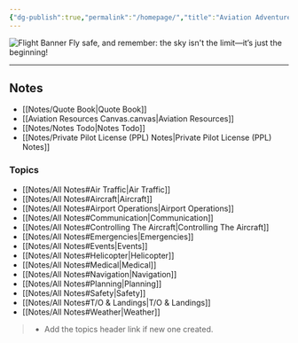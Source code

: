 ```yaml
---
{"dg-publish":true,"permalink":"/homepage/","title":"Aviation Adventures","tags":["gardenEntry"]}
---
```


![Flight Banner](https://cdn.tinkernerd.dev/banners/FlightBanner.png)
Fly safe, and remember: the sky isn't the limit—it’s just the beginning!
___
## Notes
- [[Notes/Quote Book\|Quote Book]]
- [[Aviation Resources Canvas.canvas|Aviation Resources]]
- [[Notes/Notes Todo\|Notes Todo]]
- [[Notes/Private Pilot License (PPL) Notes\|Private Pilot License (PPL) Notes]]
### Topics
- [[Notes/All Notes#Air Traffic\|Air Traffic]]
- [[Notes/All Notes#Aircraft\|Aircraft]]
- [[Notes/All Notes#Airport Operations\|Airport Operations]]
- [[Notes/All Notes#Communication\|Communication]]
- [[Notes/All Notes#Controlling The Aircraft\|Controlling The Aircraft]]
- [[Notes/All Notes#Emergencies\|Emergencies]]
- [[Notes/All Notes#Events\|Events]]
- [[Notes/All Notes#Helicopter\|Helicopter]]
- [[Notes/All Notes#Medical\|Medical]]
- [[Notes/All Notes#Navigation\|Navigation]]
- [[Notes/All Notes#Planning\|Planning]]
- [[Notes/All Notes#Safety\|Safety]]
- [[Notes/All Notes#T/O & Landings\|T/O & Landings]]
- [[Notes/All Notes#Weather\|Weather]]

> * Add the topics header link if new one created.
